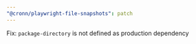 ```yaml
---
"@cronn/playwright-file-snapshots": patch
---
```


Fix: `package-directory` is not defined as production dependency
